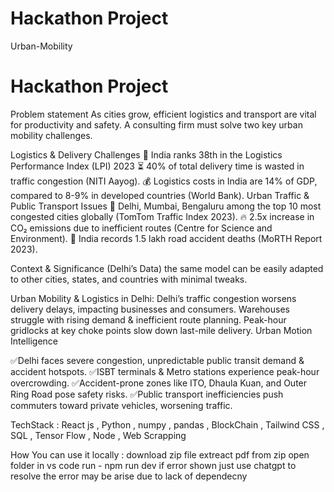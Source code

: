 #  Hackathon Project 

Urban-Mobility
# Hackathon Project
Problem statement As cities grow, efficient logistics and transport are vital for productivity and safety. A consulting firm must solve two key urban mobility challenges.

Logistics & Delivery Challenges 🚛 India ranks 38th in the Logistics Performance Index (LPI) 2023 ⏳ 40% of total delivery time is wasted in traffic congestion (NITI Aayog). 💰 Logistics costs in India are 14% of GDP, compared to 8-9% in developed countries (World Bank).
Urban Traffic & Public Transport Issues 🚗 Delhi, Mumbai, Bengaluru among the top 10 most congested cities globally (TomTom Traffic Index 2023). 🔥 2.5x increase in CO₂ emissions due to inefficient routes (Centre for Science and Environment). 🏥 India records 1.5 lakh road accident deaths (MoRTH Report 2023).

Context & Significance (Delhi’s Data) the same model can be easily adapted to other cities, states, and countries with minimal tweaks.

Urban Mobility & Logistics in Delhi: Delhi’s traffic congestion worsens delivery delays, impacting businesses and consumers. Warehouses struggle with rising demand & inefficient route planning. Peak-hour gridlocks at key choke points slow down last-mile delivery. Urban Motion Intelligence

✅Delhi faces severe congestion, unpredictable public transit demand & accident hotspots. ✅ISBT terminals & Metro stations experience peak-hour overcrowding. ✅Accident-prone zones like ITO, Dhaula Kuan, and Outer Ring Road pose safety risks. ✅Public transport inefficiencies push commuters toward private vehicles, worsening traffic.

TechStack : React js , Python , numpy , pandas , BlockChain , Tailwind CSS , SQL , Tensor Flow , Node , Web Scrapping

How You can use it locally :
download zip file 
extreact pdf from zip 
open folder in vs code
run - npm run dev 
if error shown just use chatgpt to resolve the error may be arise due to lack of dependecny
